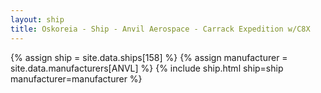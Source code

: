 ```yaml
---
layout: ship
title: Oskoreia - Ship - Anvil Aerospace - Carrack Expedition w/C8X
---
```

{% assign ship = site.data.ships[158] %}
{% assign manufacturer = site.data.manufacturers[ANVL] %}
{% include ship.html ship=ship manufacturer=manufacturer %}
